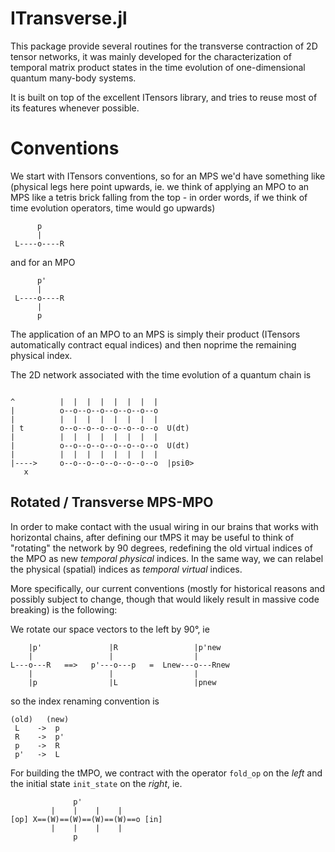 # ITransverse.jl

This package provide several routines for the transverse contraction of 2D tensor networks,
it was mainly developed for the characterization of temporal matrix product states 
in the time evolution of one-dimensional quantum many-body systems. 

It is built on top of the excellent ITensors library, and tries to reuse most of its features whenever possible.




# Conventions

We start with ITensors conventions, so for an MPS we'd have something like (physical legs here point upwards, ie.
we think of applying an MPO to an MPS like a tetris brick falling from the top - in order words, if we think of time 
evolution operators, time would go upwards)


```
      p
      |
 L----o----R
```

and for an MPO 

```
      p'
      |
 L----o----R
      |
      p
```

The application of an MPO to an MPS is simply their product (ITensors automatically contract equal indices) and then noprime the remaining physical index.

The 2D network associated with the time evolution of a quantum chain is 

```

^          |  |  |  |  |  |  |  |
|          o--o--o--o--o--o--o--o
|          |  |  |  |  |  |  |  |
| t        o--o--o--o--o--o--o--o  U(dt)
|          |  |  |  |  |  |  |  |
|          o--o--o--o--o--o--o--o  U(dt)
|          |  |  |  |  |  |  |  |
|---->     o--o--o--o--o--o--o--o  |psi0>
   x
```



## Rotated / Transverse MPS-MPO

In order to make contact with the usual wiring in our brains that works with horizontal chains,
after defining our tMPS it may be useful to think of "rotating" the network by 90 degrees, redefining the 
old virtual indices of the MPO as new _temporal physical_ indices. In the same way, we can relabel the physical 
(spatial) indices as _temporal virtual_ indices.

More specifically, our current conventions (mostly for historical reasons and possibly subject to change, though that would likely result in massive code breaking) is the following:

We rotate our space vectors to the left by 90°, ie 

```
    |p'               |R                 |p'new
    |                 |                  |
L---o---R   ==>   p'---o---p   =  Lnew---o---Rnew
    |                 |                  |
    |p                |L                 |pnew
```

so the index renaming convention is 

``` 
(old)   (new)
 L    ->  p
 R    ->  p'
 p    ->  R
 p'   ->  L
```


For building the tMPO, we contract with the operator `fold_op` on the *left*
and the initial state `init_state` on the *right*, ie. 

```
              p'
         |    |    |    |
[op] X==(W)==(W)==(W)==(W)==o [in]
         |    |    |    |
              p
```
